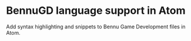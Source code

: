# BennuGD language support in Atom

Add syntax highlighting and snippets to Bennu Game Development files in Atom.
